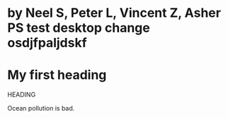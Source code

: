 # by Neel S, Peter L, Vincent Z, Asher PS test desktop change osdjfpaljdskf

<h1>My first heading</h1> HEADING

<p>Ocean pollution is bad.</p>

